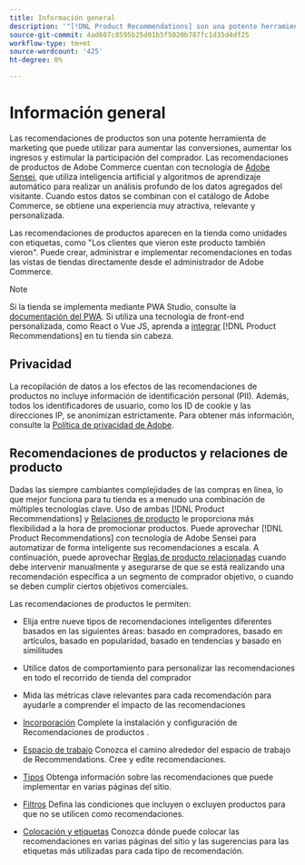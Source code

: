 ```yaml
---
title: Información general
description: '"[!DNL Product Recommendations] son una potente herramienta de marketing que puede utilizar para aumentar las conversiones, aumentar los ingresos y estimular la participación del comprador".'
source-git-commit: 4ad607c8595b25d01b5f5020b787fc1d35d4df25
workflow-type: tm+mt
source-wordcount: '425'
ht-degree: 0%

---
```


# Información general

Las recomendaciones de productos son una potente herramienta de marketing que puede utilizar para aumentar las conversiones, aumentar los ingresos y estimular la participación del comprador. Las recomendaciones de productos de Adobe Commerce cuentan con tecnología de [Adobe Sensei](https://www.adobe.com/sensei.html), que utiliza inteligencia artificial y algoritmos de aprendizaje automático para realizar un análisis profundo de los datos agregados del visitante. Cuando estos datos se combinan con el catálogo de Adobe Commerce, se obtiene una experiencia muy atractiva, relevante y personalizada.

Las recomendaciones de productos aparecen en la tienda como unidades con etiquetas, como &quot;Los clientes que vieron este producto también vieron&quot;. Puede crear, administrar e implementar recomendaciones en todas las vistas de tiendas directamente desde el administrador de Adobe Commerce.

>[!NOTE]
>
> Si la tienda se implementa mediante PWA Studio, consulte la [documentación del PWA](https://developer.adobe.com/commerce/pwa-studio/integrations/product-recommendations/). Si utiliza una tecnología de front-end personalizada, como React o Vue JS, aprenda a [integrar](headless.md) [!DNL Product Recommendations] en tu tienda sin cabeza.

## Privacidad

La recopilación de datos a los efectos de las recomendaciones de productos no incluye información de identificación personal (PII). Además, todos los identificadores de usuario, como los ID de cookie y las direcciones IP, se anonimizan estrictamente. Para obtener más información, consulte la [Política de privacidad de Adobe](https://www.adobe.com/privacy/policy.html).

## Recomendaciones de productos y relaciones de producto

Dadas las siempre cambiantes complejidades de las compras en línea, lo que mejor funciona para tu tienda es a menudo una combinación de múltiples tecnologías clave. Uso de ambas [!DNL Product Recommendations] y [Relaciones de producto](https://docs.magento.com/user-guide/marketing/product-relationships.html) le proporciona más flexibilidad a la hora de promocionar productos. Puede aprovechar [!DNL Product Recommendations] con tecnología de Adobe Sensei para automatizar de forma inteligente sus recomendaciones a escala. A continuación, puede aprovechar [Reglas de producto relacionadas](https://docs.magento.com/user-guide/marketing/product-related-rules.html) cuando debe intervenir manualmente y asegurarse de que se está realizando una recomendación específica a un segmento de comprador objetivo, o cuando se deben cumplir ciertos objetivos comerciales.

Las recomendaciones de productos le permiten:

- Elija entre nueve tipos de recomendaciones inteligentes diferentes basados en las siguientes áreas: basado en compradores, basado en artículos, basado en popularidad, basado en tendencias y basado en similitudes
- Utilice datos de comportamiento para personalizar las recomendaciones en todo el recorrido de tienda del comprador
- Mida las métricas clave relevantes para cada recomendación para ayudarle a comprender el impacto de las recomendaciones

- [Incorporación](onboarding.md)
Complete la instalación y configuración de Recomendaciones de productos .

- [Espacio de trabajo](workspace.md)
Conozca el camino alrededor del espacio de trabajo de Recommendations. Cree y edite recomendaciones.

- [Tipos](type.md)
Obtenga información sobre las recomendaciones que puede implementar en varias páginas del sitio.

- [Filtros](filters.md)
Defina las condiciones que incluyen o excluyen productos para que no se utilicen como recomendaciones.

- [Colocación y etiquetas](placement.md)
Conozca dónde puede colocar las recomendaciones en varias páginas del sitio y las sugerencias para las etiquetas más utilizadas para cada tipo de recomendación.
